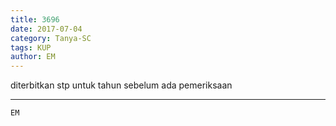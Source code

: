 ```yaml
---
title: 3696
date: 2017-07-04
category: Tanya-SC
tags: KUP
author: EM
---
```


diterbitkan stp untuk tahun sebelum ada pemeriksaan

---



`EM`
